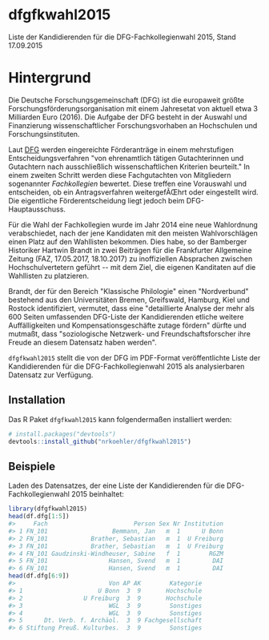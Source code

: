 
<!-- README.md is generated from README.Rmd. Please edit that file -->
dfgfkwahl2015
=============

Liste der Kandidierenden für die DFG-Fachkollegienwahl 2015, Stand 17.09.2015

Hintergrund
===========

Die Deutsche Forschungsgemeinschaft (DFG) ist die europaweit größte Forschungsförderungsorganisation mit einem Jahresetat von aktuell etwa 3 Milliarden Euro (2016). Die Aufgabe der DFG besteht in der Auswahl und Finanzierung wissenschaftlicher Forschungsvorhaben an Hochschulen und Forschungsinstituten.

Laut [DFG](http://www.dfg.de/dfg_profil/aufgaben/index.html) werden eingereichte Förderanträge in einem mehrstufigen Entscheidungsverfahren "von ehrenamtlich tätigen Gutachterinnen und Gutachtern nach ausschließlich wissenschaftlichen Kriterien beurteilt." In einem zweiten Schritt werden diese Fachgutachten von Mitgliedern sogenannter *Fachkollegien* bewertet. Diese treffen eine Vorauswahl und entscheiden, ob ein Antragsverfahren weitergefÃŒhrt oder eingestellt wird. Die eigentliche Förderentscheidung liegt jedoch beim DFG-Hauptausschuss.

Für die Wahl der Fachkollegien wurde im Jahr 2014 eine neue Wahlordnung verabschiedet, nach der jene Kandidaten mit den meisten Wahlvorschlägen einen Platz auf den Wahllisten bekommen. Dies habe, so der Bamberger Historiker Hartwin Brandt in zwei Beiträgen für die Frankfurter Allgemeine Zeitung (FAZ, 17.05.2017, 18.10.2017) zu inoffiziellen Absprachen zwischen Hochschulvertetern geführt -- mit dem Ziel, die eigenen Kanditaten auf die Wahllisten zu platzieren.

Brandt, der für den Bereich "Klassische Philologie" einen "Nordverbund" bestehend aus den Universitäten Bremen, Greifswald, Hamburg, Kiel und Rostock identifiziert, vermutet, dass eine "detaillierte Analyse der mehr als 600 Seiten umfassenden DFG-Liste der Kandidierenden etliche weitere Auffälligkeiten und Kompensationsgeschäfte zutage fördern" dürfte und mutmaßt, dass "soziologische Netzwerk- und Freundschaftsforscher ihre Freude an diesem Datensatz haben werden".

`dfgfkwahl2015` stellt die von der DFG im PDF-Format veröffentlichte Liste der Kandidierenden für die DFG-Fachkollegienwahl 2015 als analysierbaren Datensatz zur Verfügung.

Installation
------------

Das R Paket `dfgfkwahl2015` kann folgendermaßen installiert werden:

``` r
# install.packages("devtools")
devtools::install_github("nrkoehler/dfgfkwahl2015")
```

Beispiele
---------

Laden des Datensatzes, der eine Liste der Kandidierenden für die DFG-Fachkollegienwahl 2015 beinhaltet:

``` r
library(dfgfkwahl2015)
head(df.dfg[1:5])
#>     Fach                        Person Sex Nr Institution
#> 1 FN_101                  Bemmann, Jan   m  1      U Bonn
#> 2 FN_101            Brather, Sebastian   m  1  U Freiburg
#> 3 FN_101            Brather, Sebastian   m  1  U Freiburg
#> 4 FN_101 Gaudzinski-Windheuser, Sabine   f  1        RGZM
#> 5 FN_101                 Hansen, Svend   m  1         DAI
#> 6 FN_101                 Hansen, Svend   m  1         DAI
head(df.dfg[6:9])
#>                          Von AP AK        Kategorie
#> 1                     U Bonn  3  9       Hochschule
#> 2                 U Freiburg  3  9       Hochschule
#> 3                        WGL  3  9        Sonstiges
#> 4                        WGL  3  9        Sonstiges
#> 5      Dt. Verb. f. Archäol.  3  9 Fachgesellschaft
#> 6 Stiftung Preuß. Kulturbes.  3  9        Sonstiges
```
